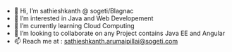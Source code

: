 - 👋 Hi, I’m sathieshkanth @ sogeti/Blagnac
- 👀 I’m interested in Java and Web Developement
- 🌱 I’m currently learning Cloud Computing
- 💞️ I’m looking to collaborate on any Project contains Java EE and Angular
- 📫 Reach me at : sathieshkanth.arumaipillai@sogeti.com

<!---
sathieshkanth-sogeti/sathieshkanth-sogeti is a ✨ special ✨ repository because its `README.md` (this file) appears on your GitHub profile.
You can click the Preview link to take a look at your changes.
--->
